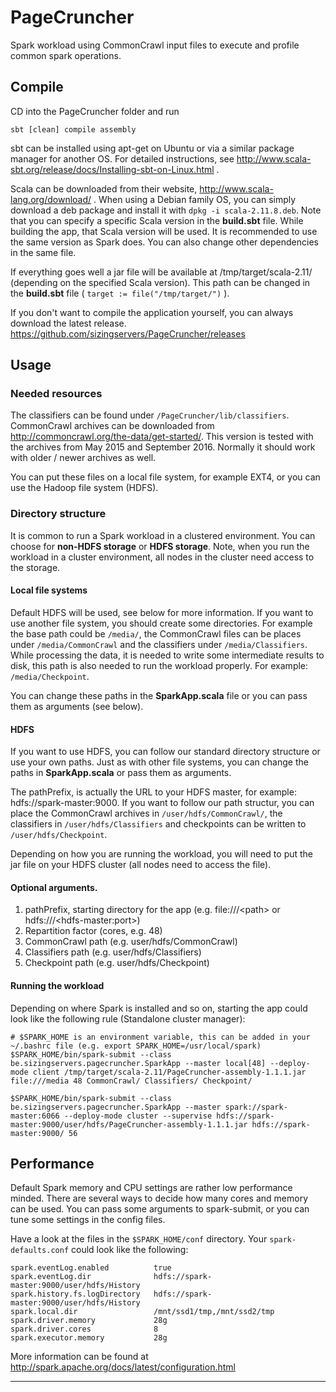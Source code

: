 # PageCruncher
Spark workload using CommonCrawl input files to execute and profile common spark operations.

## Compile
CD into the PageCruncher folder and run

    sbt [clean] compile assembly

sbt can be installed using apt-get on Ubuntu or via a similar package manager for another OS.
For detailed instructions, see http://www.scala-sbt.org/release/docs/Installing-sbt-on-Linux.html .

Scala can be downloaded from their website, http://www.scala-lang.org/download/ . When using a Debian family OS, you
can simply download a deb package and install it with `dpkg -i scala-2.11.8.deb`. Note that you can specify a specific
Scala version in the **build.sbt** file. While building the app, that Scala version will be used. It is recommended to 
use the same version as Spark does. You can also change other dependencies in the same file.

If everything goes well a jar file will be available at /tmp/target/scala-2.11/ (depending on the specified Scala 
version). This path can be changed in the **build.sbt** file ( `target := file("/tmp/target/")` ).

If you don't want to compile the application yourself, you can always download the latest release.
https://github.com/sizingservers/PageCruncher/releases

## Usage

### Needed resources
The classifiers can be found under `/PageCruncher/lib/classifiers`. CommonCrawl archives can be downloaded from 
http://commoncrawl.org/the-data/get-started/. This version is tested with the archives from May 2015 and September 2016.
Normally it should work with older / newer archives as well.

You can put these files on a local file system, for example EXT4, or you can use the Hadoop file system (HDFS).

### Directory structure
It is common to run a Spark workload in a clustered environment. You can choose for **non-HDFS storage** or 
**HDFS storage**. Note, when you run the workload in a cluster environment, all nodes in the cluster need access to the
storage.


#### Local file systems
Default HDFS will be used, see below for more information. If you want to use another file system, you should create
some directories. For example the base path could be `/media/`, the CommonCrawl files can be places under 
`/media/CommonCrawl` and the classifiers under `/media/Classifiers`. While processing the data, it is needed to write
some intermediate results to disk, this path is also needed to run the workload properly. For example: `/media/Checkpoint`.

You can change these paths in the **SparkApp.scala** file or you can pass them as arguments (see below). 

#### HDFS
If you want to use HDFS, you can follow our standard directory structure or use your own paths. Just as with other file 
systems, you can change the paths in **SparkApp.scala** or pass them as arguments. 

The pathPrefix, is actually the URL to your HDFS master, for example: hdfs://spark-master:9000. If you want to follow our
path structur, you can place the CommonCrawl archives in `/user/hdfs/CommonCrawl/`, the classifiers in 
`/user/hdfs/Classifiers` and checkpoints can be written to `/user/hdfs/Checkpoint`.

Depending on how you are running the workload, you will need to put the jar file on your HDFS cluster (all nodes need
to access the file). 

 
#### Optional arguments. 
1. pathPrefix, starting directory for the app (e.g. file:///&lt;path&gt; or hdfs:///&lt;hdfs-master:port&gt;)
2. Repartition factor (cores, e.g. 48)
3. CommonCrawl path (e.g. user/hdfs/CommonCrawl)
4. Classifiers path (e.g. user/hdfs/Classifiers)
5. Checkpoint path (e.g. user/hdfs/Checkpoint)

#### Running the workload
Depending on where Spark is installed and so on, starting the app could look like the following rule 
(Standalone cluster manager):

    # $SPARK_HOME is an environment variable, this can be added in your ~/.bashrc file (e.g. export SPARK_HOME=/usr/local/spark)
    $SPARK_HOME/bin/spark-submit --class be.sizingservers.pagecruncher.SparkApp --master local[48] --deploy-mode client /tmp/target/scala-2.11/PageCruncher-assembly-1.1.1.jar file:///media 48 CommonCrawl/ Classifiers/ Checkpoint/
    
    $SPARK_HOME/bin/spark-submit --class be.sizingservers.pagecruncher.SparkApp --master spark://spark-master:6066 --deploy-mode cluster --supervise hdfs://spark-master:9000/user/hdfs/PageCruncher-assembly-1.1.1.jar hdfs://spark-master:9000/ 56
    

## Performance

Default Spark memory and CPU settings are rather low performance minded. There are several ways to decide how many cores
 and memory can be used. You can pass some arguments to spark-submit, or you can tune some settings in the config files. 

Have a look at the files in the `$SPARK_HOME/conf` directory. Your `spark-defaults.conf` could look like the following: 

    spark.eventLog.enabled          true
    spark.eventLog.dir              hdfs://spark-master:9000/user/hdfs/History
    spark.history.fs.logDirectory   hdfs://spark-master:9000/user/hdfs/History
    spark.local.dir                 /mnt/ssd1/tmp,/mnt/ssd2/tmp
    spark.driver.memory             28g
    spark.driver.cores              8
    spark.executor.memory           28g

More information can be found at http://spark.apache.org/docs/latest/configuration.html 

---